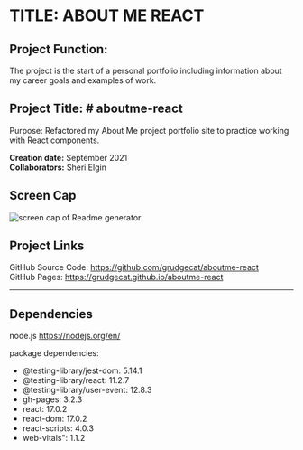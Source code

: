 # TITLE: ABOUT ME REACT

## Project Function:  
The project is the start of a personal portfolio including information about my career goals and examples of work.

## Project Title: # aboutme-react
Purpose: Refactored my About Me project portfolio site to practice working with React components.

**Creation date:** September 2021  
**Collaborators:** Sheri Elgin

## Screen Cap
![screen cap of Readme generator](/src/assets/screencap.png)

## Project Links
GitHub Source Code: https://github.com/grudgecat/aboutme-react   
GitHub Pages: https://grudgecat.github.io/aboutme-react      

***
## Dependencies 
node.js https://nodejs.org/en/  

package dependencies:  
* @testing-library/jest-dom: 5.14.1  
* @testing-library/react: 11.2.7  
* @testing-library/user-event: 12.8.3  
* gh-pages: 3.2.3  
* react: 17.0.2  
* react-dom: 17.0.2  
* react-scripts: 4.0.3  
* web-vitals": 1.1.2  